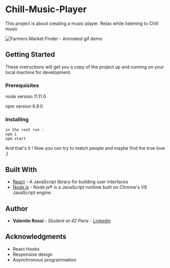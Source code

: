 # Chill-Music-Player

This project is about creating a music player.
Relax while listening to Chill music

![Farmers Market Finder - Animated gif demo](public/musicPlaying.gif)

## Getting Started

These instructions will get you a copy of the project up and running on your local machine for development.

### Prerequisites

node version 11.11.0

npm version 6.9.0

### Installing

```
in the root run :
npm i
npm start
```

And that's it ! Now you can try to match people and maybe find the true love ;)

## Built With

- [React](https://reactjs.org/) - A JavaScript library for building user interfaces
- [Node.js](https://nodejs.org/en/) - Node.js® is a JavaScript runtime built on Chrome's V8 JavaScript engine.

## Author

- **Valentin Rossi** - _Student at 42 Paris_ - [Linkedin](https://www.linkedin.com/in/valentin-rossi-8a5639a6/)

## Acknowledgments

- React Hooks
- Responsive design
- Asynchronous programmation
